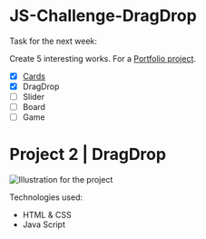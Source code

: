 # JS-Challenge-DragDrop

Task for the next week:

Create 5 interesting works. For a [Portfolio project](https://github.com/AnastasiiaSorina/Portfolio-Project).
- [x] [Cards](https://github.com/AnastasiiaSorina/JS-Challenge-Cards)
- [x] DragDrop
- [ ] Slider 
- [ ] Board
- [ ] Game 

# Project 2 | DragDrop
![Illustration for the project](https://github.com/AnastasiiaSorina/Slide/blob/main/img.gif)

Technologies used:
- HTML & CSS
- Java Script

